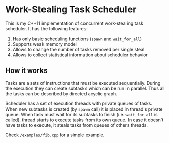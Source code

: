 Work-Stealing Task Scheduler
===================

This is my C++11 implementation of concurrent work-stealing task scheduler. It has the following features:

 1. Has only basic scheduling functions (`spawn` and `wait_for_all`)
 2. Supports weak memory model
 2. Allows to change the number of tasks removed per single steal
 3. Allows to collect statistical information about scheduler behavior

How it works
------------------

Tasks are a sets of instructions that must be executed sequentially. During the execution they can create subtasks which can be run in parallel. Thus all the tasks can be described by directed acyclic graph. 

Scheduler has a set of execution threads with private queues of tasks. When new subtasks is created (by `spawn` call) it is placed in thread's private queue. When task must wait for its subtasks to finish (i.e. `wait_for_all` is called), thread starts to execute tasks from its own queue. In case it doesn't have tasks to execute, it steals tasks from queues of others threads.

Check `/examples/fib.cpp` for a simple example.
